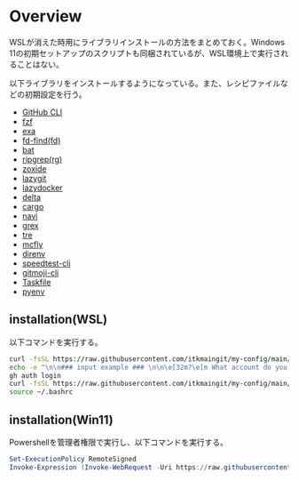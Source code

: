 # Overview

WSLが消えた時用にライブラリインストールの方法をまとめておく。Windows 11の初期セットアップのスクリプトも同梱されているが、WSL環境上で実行されることはない。

以下ライブラリをインストールするようになっている。また、レシピファイルなどの初期設定を行う。

- [GitHub CLI](https://github.com/cli/cli)
- [fzf](https://github.com/junegunn/fzf)
- [exa](https://github.com/ogham/exa)
- [fd-find(fd)](https://github.com/sharkdp/fd)
- [bat](https://github.com/sharkdp/bat)
- [ripgrep(rg)](https://github.com/BurntSushi/ripgrep)
- [zoxide](https://github.com/ajeetdsouza/zoxide)
- [lazygit](https://github.com/jesseduffield/lazygit)
- [lazydocker](https://github.com/jesseduffield/lazydocker)
- [delta](https://github.com/dandavison/delta)
- [cargo](https://qiita.com/yoshiyasu1111/items/0c3d08658560d4b91431)
- [navi](https://github.com/denisidoro/navi)
- [grex](https://github.com/pemistahl/grex)
- [tre](https://github.com/dduan/tre)
- [mcfly](https://github.com/cantino/mcfly)
- [direnv](https://github.com/direnv/direnv/tree/master)
- [speedtest-cli](https://www.speedtest.net/apps/cli)
- [gitmoji-cli](https://github.com/carloscuesta/gitmoji-cli)
- [Taskfile](https://taskfile.dev/)
- [pyenv](https://github.com/pyenv/pyenv)

## installation(WSL)

以下コマンドを実行する。

```bash
curl -fsSL https://raw.githubusercontent.com/itkmaingit/my-config/main/scripts/setup_git.sh | sh
echo -e "\n\n### input example ### \n\n\e[32m?\e[m What account do you want to log into? ->\e[36m GitHub.com\e[m\n\e[32m?\e[m What is your preferred protocol for Git operations? -> \e[36mSSH\e[m\n\e[32m?\e[m Generate a new SSH key to add to your GitHub account? -> \e[36mYes\e[m\n\e[32m?\e[m Enter a passphrase for your new SSH key -> (Enter) \n\e[32m?\e[m How would you like to authenticate GitHub CLI? -> \e[36mLogin with a web browser\e[m\n\n"
gh auth login
curl -fsSL https://raw.githubusercontent.com/itkmaingit/my-config/main/scripts/setup_wsl.sh | sh
source ~/.bashrc
```

## installation(Win11)

Powershellを管理者権限で実行し、以下コマンドを実行する。
```powershell
Set-ExecutionPolicy RemoteSigned
Invoke-Expression (Invoke-WebRequest -Uri https://raw.githubusercontent.com/itkmaingit/my-config/main/scripts/setup_win11.ps1).Content
```
